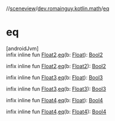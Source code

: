 //[sceneview](../../index.md)/[dev.romainguy.kotlin.math](index.md)/[eq](eq.md)

# eq

[androidJvm]\
infix inline fun [Float2](-float2/index.md).[eq](eq.md)(b: [Float](https://kotlinlang.org/api/latest/jvm/stdlib/kotlin/-float/index.html)): [Bool2](-bool2/index.md)

infix inline fun [Float2](-float2/index.md).[eq](eq.md)(b: [Float2](-float2/index.md)): [Bool2](-bool2/index.md)

infix inline fun [Float3](-float3/index.md).[eq](eq.md)(b: [Float](https://kotlinlang.org/api/latest/jvm/stdlib/kotlin/-float/index.html)): [Bool3](-bool3/index.md)

infix inline fun [Float3](-float3/index.md).[eq](eq.md)(b: [Float3](-float3/index.md)): [Bool3](-bool3/index.md)

infix inline fun [Float4](-float4/index.md).[eq](eq.md)(b: [Float](https://kotlinlang.org/api/latest/jvm/stdlib/kotlin/-float/index.html)): [Bool4](-bool4/index.md)

infix inline fun [Float4](-float4/index.md).[eq](eq.md)(b: [Float4](-float4/index.md)): [Bool4](-bool4/index.md)
